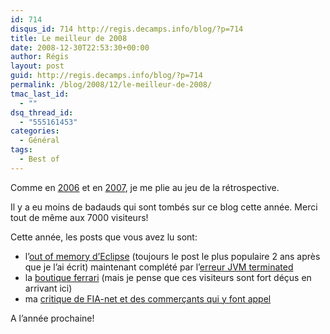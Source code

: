 ```yaml
---
id: 714
disqus_id: 714 http://regis.decamps.info/blog/?p=714
title: Le meilleur de 2008
date: 2008-12-30T22:53:30+00:00
author: Régis
layout: post
guid: http://regis.decamps.info/blog/?p=714
permalink: /blog/2008/12/le-meilleur-de-2008/
tmac_last_id:
  - ""
dsq_thread_id:
  - "555161453"
categories:
  - Général
tags:
  - Best of
---
```

Comme en [2006](http://regis.decamps.info/blog/2007/01/bilan-dun-an-de-blog/) et en [2007](http://regis.decamps.info/blog/2007/12/le-meilleur-de-2007/), je me plie au jeu de la rétrospective.

Il y a eu moins de badauds qui sont tombés sur ce blog cette année. Merci tout de même aux 7000 visiteurs! 

Cette année, les posts que vous avez lu sont:

  * l’[out of memory d’Eclipse](/blog/2006/10/eclipse-out-of-memory-cest-fini) (toujours le post le plus populaire 2 ans après que je l’ai écrit) maintenant complété par l’[erreur JVM terminated](/blog/2008/08/eclipse-jvm-terminated)
  * la [boutique ferrari](/blog/2007/10/boutique-ferrari) (mais je pense que ces visiteurs sont fort déçus en arrivant ici)
  * ma [critique de FIA-net et des commerçants qui y font appel](/blog/2008/05/a-quoi-sert-fia-net-exactement)

A l’année prochaine!
